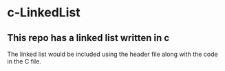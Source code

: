 # c-LinkedList
## This repo has a linked list written in c

The linked list would be included using the header file along with the code in 
the C file.
